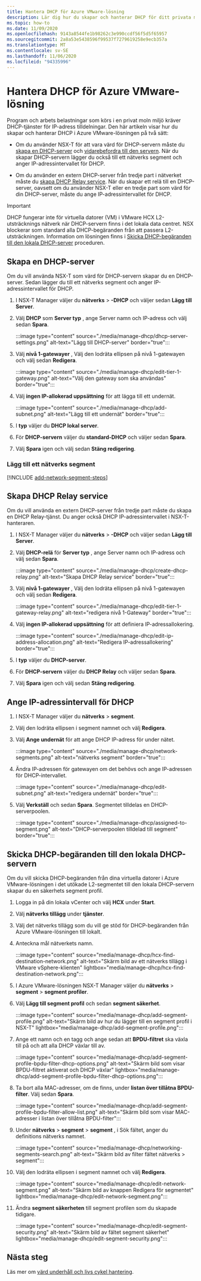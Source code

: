 ```yaml
---
title: Hantera DHCP för Azure VMware-lösning
description: Lär dig hur du skapar och hanterar DHCP för ditt privata moln i Azure VMware-lösningen.
ms.topic: how-to
ms.date: 11/09/2020
ms.openlocfilehash: 9143a8544fe1b98262c3e990ccdf56f5d5f65957
ms.sourcegitcommit: 2a8a53e5438596f99537f7279619258e9ecb357a
ms.translationtype: MT
ms.contentlocale: sv-SE
ms.lasthandoff: 11/06/2020
ms.locfileid: "94335996"
---
```

# <a name="manage-dhcp-for-azure-vmware-solution"></a>Hantera DHCP för Azure VMware-lösning

Program och arbets belastningar som körs i en privat moln miljö kräver DHCP-tjänster för IP-adress tilldelningar.  Den här artikeln visar hur du skapar och hanterar DHCP i Azure VMware-lösningen på två sätt:

- Om du använder NSX-T för att vara värd för DHCP-servern måste du [skapa en DHCP-server](#create-a-dhcp-server) och [vidarebefordra till den servern](#create-dhcp-relay-service). När du skapar DHCP-servern lägger du också till ett nätverks segment och anger IP-adressintervallet för DHCP.   

- Om du använder en extern DHCP-server från tredje part i nätverket måste du [skapa DHCP Relay service](#create-dhcp-relay-service). När du skapar ett relä till en DHCP-server, oavsett om du använder NSX-T eller en tredje part som värd för din DHCP-server, måste du ange IP-adressintervallet för DHCP.

>[!IMPORTANT]
>DHCP fungerar inte för virtuella datorer (VM) i VMware HCX L2-utsträcknings nätverk när DHCP-servern finns i det lokala data centret.  NSX blockerar som standard alla DHCP-begäranden från att passera L2-utsträckningen. Information om lösningen finns i [Skicka DHCP-begäranden till den lokala DHCP-server](#send-dhcp-requests-to-the-on-premises-dhcp-server) proceduren.


## <a name="create-a-dhcp-server"></a>Skapa en DHCP-server

Om du vill använda NSX-T som värd för DHCP-servern skapar du en DHCP-server. Sedan lägger du till ett nätverks segment och anger IP-adressintervallet för DHCP.

1. I NSX-T Manager väljer du **nätverks**  >  **-DHCP** och väljer sedan **Lägg till Server**.

1. Välj **DHCP** som **Server typ** , ange Server namn och IP-adress och välj sedan **Spara**.

   :::image type="content" source="./media/manage-dhcp/dhcp-server-settings.png" alt-text="Lägg till DHCP-server" border="true":::

1. Välj **nivå 1-gatewayer** , Välj den lodräta ellipsen på nivå 1-gatewayen och välj sedan **Redigera**.

   :::image type="content" source="./media/manage-dhcp/edit-tier-1-gateway.png" alt-text="Välj den gateway som ska användas" border="true":::

1. Välj **ingen IP-allokerad uppsättning** för att lägga till ett undernät.

   :::image type="content" source="./media/manage-dhcp/add-subnet.png" alt-text="Lägg till ett undernät" border="true":::

1. I **typ** väljer du **DHCP lokal server**. 
   
1. För **DHCP-servern** väljer du **standard-DHCP** och väljer sedan **Spara**.

1. Välj **Spara** igen och välj sedan **Stäng redigering**.

### <a name="add-a-network-segment"></a>Lägg till ett nätverks segment

[!INCLUDE [add-network-segment-steps](includes/add-network-segment-steps.md)]


## <a name="create-dhcp-relay-service"></a>Skapa DHCP Relay service

Om du vill använda en extern DHCP-server från tredje part måste du skapa en DHCP Relay-tjänst. Du anger också DHCP IP-adressintervallet i NSX-T-hanteraren. 

1. I NSX-T Manager väljer du **nätverks**  >  **-DHCP** och väljer sedan **Lägg till Server**.

1. Välj **DHCP-relä** för **Server typ** , ange Server namn och IP-adress och välj sedan **Spara**.

   :::image type="content" source="./media/manage-dhcp/create-dhcp-relay.png" alt-text="Skapa DHCP Relay service" border="true":::

1. Välj **nivå 1-gatewayer** , Välj den lodräta ellipsen på nivå 1-gatewayen och välj sedan **Redigera**.

   :::image type="content" source="./media/manage-dhcp/edit-tier-1-gateway-relay.png" alt-text="redigera nivå 1-Gateway" border="true":::

1. Välj **ingen IP-allokerad uppsättning** för att definiera IP-adressallokering.

   :::image type="content" source="./media/manage-dhcp/edit-ip-address-allocation.png" alt-text="Redigera IP-adressallokering" border="true":::

1. I **typ** väljer du **DHCP-server**. 
   
1. För **DHCP-servern** väljer du **DHCP Relay** och väljer sedan **Spara**.

1. Välj **Spara** igen och välj sedan **Stäng redigering**.


## <a name="specify-the-dhcp-ip-address-range"></a>Ange IP-adressintervall för DHCP

1. I NSX-T Manager väljer du **nätverks**  >  **segment**. 
   
1. Välj den lodräta ellipsen i segment namnet och välj **Redigera**.
   
1. Välj **Ange undernät** för att ange DHCP IP-adress för under nätet. 
   
   :::image type="content" source="./media/manage-dhcp/network-segments.png" alt-text="nätverks segment" border="true":::
      
1. Ändra IP-adressen för gatewayen om det behövs och ange IP-adressen för DHCP-intervallet. 
      
   :::image type="content" source="./media/manage-dhcp/edit-subnet.png" alt-text="redigera undernät" border="true":::
      
1. Välj **Verkställ** och sedan **Spara**. Segmentet tilldelas en DHCP-serverpoolen.
      
   :::image type="content" source="./media/manage-dhcp/assigned-to-segment.png" alt-text="DHCP-serverpoolen tilldelad till segment" border="true":::


## <a name="send-dhcp-requests-to-the-on-premises-dhcp-server"></a>Skicka DHCP-begäranden till den lokala DHCP-servern

Om du vill skicka DHCP-begäranden från dina virtuella datorer i Azure VMware-lösningen i det utökade L2-segmentet till den lokala DHCP-servern skapar du en säkerhets segment profil. 

1. Logga in på din lokala vCenter och välj **HCX** under **Start**.

1. Välj **nätverks tillägg** under **tjänster**.

1. Välj det nätverks tillägg som du vill ge stöd för DHCP-begäranden från Azure VMware-lösningen till lokalt. 

1. Anteckna mål nätverkets namn.  

   :::image type="content" source="media/manage-dhcp/hcx-find-destination-network.png" alt-text="Skärm bild av ett nätverks tillägg i VMware vSphere-klienten" lightbox="media/manage-dhcp/hcx-find-destination-network.png":::

1. I Azure VMware-lösningen NSX-T Manager väljer du **nätverks**  >  **segment**  >  **segment profiler**. 

1. Välj **Lägg till segment profil** och sedan **segment säkerhet**.

   :::image type="content" source="media/manage-dhcp/add-segment-profile.png" alt-text="Skärm bild av hur du lägger till en segment profil i NSX-T" lightbox="media/manage-dhcp/add-segment-profile.png":::

1. Ange ett namn och en tagg och ange sedan att **BPDU-filtret** ska växla till på och att alla DHCP växlar till av.

   :::image type="content" source="media/manage-dhcp/add-segment-profile-bpdu-filter-dhcp-options.png" alt-text="Skärm bild som visar BPDU-filtret aktiverat och DHCP växlar" lightbox="media/manage-dhcp/add-segment-profile-bpdu-filter-dhcp-options.png":::

1. Ta bort alla MAC-adresser, om de finns, under **listan över tillåtna BPDU-filter**.  Välj sedan **Spara**.

   :::image type="content" source="media/manage-dhcp/add-segment-profile-bpdu-filter-allow-list.png" alt-text="Skärm bild som visar MAC-adresser i listan över tillåtna BPDU-filter":::

1. Under **nätverks**  >  **segment**  >  **segment** , i Sök fältet, anger du definitions nätverks namnet.

   :::image type="content" source="media/manage-dhcp/networking-segments-search.png" alt-text="Skärm bild av filter fältet nätverks > segment":::

1. Välj den lodräta ellipsen i segment namnet och välj **Redigera**.

   :::image type="content" source="media/manage-dhcp/edit-network-segment.png" alt-text="Skärm bild av knappen Redigera för segmentet" lightbox="media/manage-dhcp/edit-network-segment.png":::

1. Ändra **segment säkerheten** till segment profilen som du skapade tidigare.

   :::image type="content" source="media/manage-dhcp/edit-segment-security.png" alt-text="Skärm bild av fältet segment säkerhet" lightbox="media/manage-dhcp/edit-segment-security.png":::

## <a name="next-steps"></a>Nästa steg

Läs mer om [värd underhåll och livs cykel hantering](concepts-private-clouds-clusters.md#host-maintenance-and-lifecycle-management).